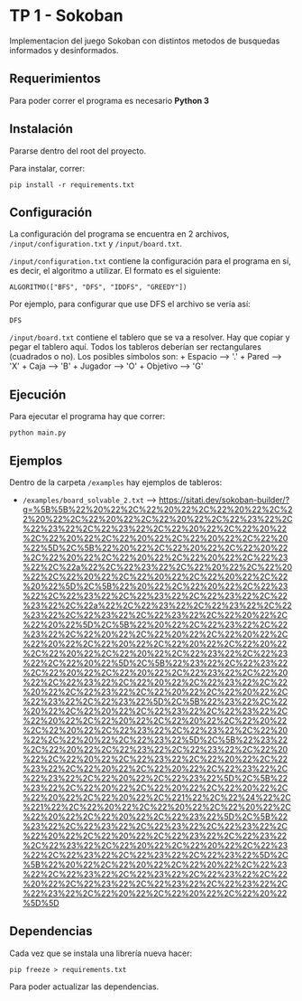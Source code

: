 # TP 1 - Sokoban

Implementacion del juego Sokoban con distintos metodos de busquedas informados y desinformados.

## Requerimientos

Para poder correr el programa es necesario **Python 3**

## Instalación

Pararse dentro del root del proyecto.

Para instalar, correr:
```
pip install -r requirements.txt
```

## Configuración

La configuración del programa se encuentra en 2 archivos, `/input/configuration.txt` y `/input/board.txt`.

`/input/configuration.txt` contiene la configuración para el programa en sí, es decir, el algoritmo a utilizar. El formato es el siguiente:
```
ALGORITMO(["BFS", "DFS", "IDDFS", "GREEDY"])
```

Por ejemplo, para configurar que use DFS el archivo se vería así:
```
DFS
```

`/input/board.txt` contiene el tablero que se va a resolver. Hay que copiar y pegar el tablero aquí. Todos los tableros deberían ser rectangulares (cuadrados o no). Los posibles símbolos son:
    + Espacio --> '.'
    + Pared --> 'X'
    + Caja --> 'B'
    + Jugador --> 'O'
    + Objetivo --> 'G'

## Ejecución

Para ejecutar el programa hay que correr:
```
python main.py
```

## Ejemplos

Dentro de la carpeta `/examples` hay ejemplos de tableros:

* `/examples/board_solvable_2.txt` --> https://sitati.dev/sokoban-builder/?g=%5B%5B%22%20%22%2C%22%20%22%2C%22%20%22%2C%22%20%22%2C%22%20%22%2C%22%20%22%2C%22%23%22%2C%22%23%22%2C%22%23%22%2C%22%20%22%2C%22%20%22%2C%22%20%22%2C%22%20%22%2C%22%20%22%2C%22%20%22%5D%2C%5B%22%20%22%2C%22%20%22%2C%22%20%22%2C%22%20%22%2C%22%20%22%2C%22%20%22%2C%22%23%22%2C%22a%22%2C%22%23%22%2C%22%20%22%2C%22%20%22%2C%22%20%22%2C%22%20%22%2C%22%20%22%2C%22%20%22%5D%2C%5B%22%20%22%2C%22%20%22%2C%22%23%22%2C%22%23%22%2C%22%23%22%2C%22%23%22%2C%22%23%22%2C%22a%22%2C%22%23%22%2C%22%23%22%2C%22%23%22%2C%22%23%22%2C%22%23%22%2C%22%20%22%2C%22%20%22%5D%2C%5B%22%20%22%2C%22%23%22%2C%22%23%22%2C%22%20%22%2C%22%20%22%2C%22%20%22%2C%22%20%22%2C%22%20%22%2C%22%20%22%2C%22%20%22%2C%22%20%22%2C%22%20%22%2C%22%23%22%2C%22%23%22%2C%22%20%22%5D%2C%5B%22%23%22%2C%22%23%22%2C%22%20%22%2C%22%20%22%2C%22%23%22%2C%22%20%22%2C%22%23%22%2C%22%20%22%2C%22%23%22%2C%22%20%22%2C%22%23%22%2C%22%20%22%2C%22%20%22%2C%22%23%22%2C%22%23%22%5D%2C%5B%22%23%22%2C%22%20%22%2C%22%20%22%2C%22%23%22%2C%22%23%22%2C%22%20%22%2C%22%20%22%2C%22%20%22%2C%22%20%22%2C%22%20%22%2C%22%23%22%2C%22%23%22%2C%22%20%22%2C%22%20%22%2C%22%23%22%5D%2C%5B%22%23%22%2C%22%20%22%2C%22%23%22%2C%22%23%22%2C%22%20%22%2C%22%20%22%2C%22%23%22%2C%22%20%22%2C%22%23%22%2C%22%20%22%2C%22%20%22%2C%22%23%22%2C%22%23%22%2C%22%20%22%2C%22%23%22%5D%2C%5B%22%23%22%2C%22%20%22%2C%22%20%22%2C%22%20%22%2C%22%20%22%2C%22%20%22%2C%221%22%2C%22%24%22%2C%221%22%2C%22%20%22%2C%22%20%22%2C%22%20%22%2C%22%20%22%2C%22%20%22%2C%22%23%22%5D%2C%5B%22%23%22%2C%22%23%22%2C%22%23%22%2C%22%23%22%2C%22%20%22%2C%22%20%22%2C%22%23%22%2C%22%23%22%2C%22%23%22%2C%22%20%22%2C%22%20%22%2C%22%23%22%2C%22%23%22%2C%22%23%22%2C%22%23%22%5D%2C%5B%22%20%22%2C%22%20%22%2C%22%20%22%2C%22%23%22%2C%22%23%22%2C%22%23%22%2C%22%23%22%2C%22%20%22%2C%22%23%22%2C%22%23%22%2C%22%23%22%2C%22%23%22%2C%22%20%22%2C%22%20%22%2C%22%20%22%5D%5D

## Dependencias

Cada vez que se instala una librería nueva hacer:
```
pip freeze > requirements.txt
```

Para poder actualizar las dependencias.

